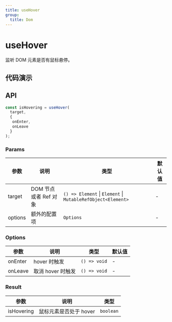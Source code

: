 ```yaml
---
title: useHover
group:
  title: Dom
---
```


# useHover

监听 DOM 元素是否有鼠标悬停。

## 代码演示

<code src="./demo/demo01.tsx"></code>
<code src="./demo/demo02.tsx"></code>

## API

```ts
const isHovering = useHover(
  target, 
  {
   onEnter,
   onLeave
  }
);
```

### Params

| 参数    | 说明                  | 类型                                                        | 默认值 |
|---------|-----------------------|-------------------------------------------------------------|--------|
| target  | DOM 节点或者 Ref 对象 | `() => Element` \| `Element` \| `MutableRefObject<Element>` | -      |
| options | 额外的配置项          | `Options`                                                   | -      |

### Options

| 参数    | 说明              | 类型         | 默认值 |
|---------|-------------------|--------------|--------|
| onEnter | hover 时触发      | `() => void` | -      |
| onLeave | 取消 hover 时触发 | `() => void` | -      |

### Result

| 参数       | 说明                   | 类型      |
|------------|------------------------|-----------|
| isHovering | 鼠标元素是否处于 hover | `boolean` |
